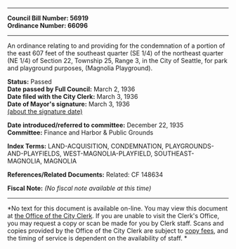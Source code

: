 * * * * *  
  
**Council Bill Number: [](#h0)[](#h2)56919**   
**Ordinance Number: 66096**  
  
* * * * *  
  
An ordinance relating to and providing for the condemnation of a portion of the east 607 feet of the southeast quarter (SE 1/4) of the northeast quarter (NE 1/4) of Section 22, Township 25, Range 3, in the City of Seattle, for park and playground purposes, (Magnolia Playground).  
  
**Status:** Passed   
**Date passed by Full Council:** March 2, 1936   
**Date filed with the City Clerk:** March 3, 1936   
**Date of Mayor's signature:** March 3, 1936   
[(about the signature date)](/~public/approvaldate.htm)   
  
  
**Date introduced/referred to committee:** December 22, 1935   
**Committee:** Finance and Harbor & Public Grounds   
  
**Index Terms:** LAND-ACQUISITION, CONDEMNATION, PLAYGROUNDS-AND-PLAYFIELDS, WEST-MAGNOLIA-PLAYFIELD, SOUTHEAST-MAGNOLIA, MAGNOLIA  
  
**References/Related Documents:** Related: CF 148634  
  
**Fiscal Note:** *(No fiscal note available at this time)*  
  
* * * * *  
  
*No text for this document is available on-line. You may view this document at [the Office of the City Clerk](http://www.seattle.gov/leg/clerk/contactUs.htm). If you are unable to visit the Clerk's Office, you may request a copy or scan be made for you by Clerk staff. Scans and copies provided by the Office of the City Clerk are subject to [copy fees](http://clerk.seattle.gov/~public/clerkfees.htm), and the timing of service is dependent on the availability of staff. *  
  
  
